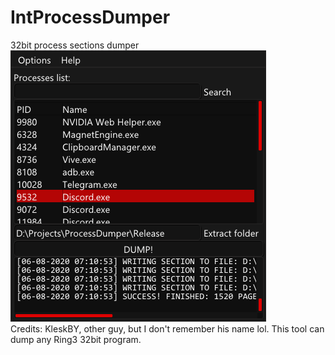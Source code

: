 # IntProcessDumper
 32bit process sections dumper
![alt text](https://raw.githubusercontent.com/KleskBY/IntProcessDumper/master/img.png)<br>
Credits: KleskBY, other guy, but I don't remember his name lol.
This tool can dump any Ring3 32bit program.
